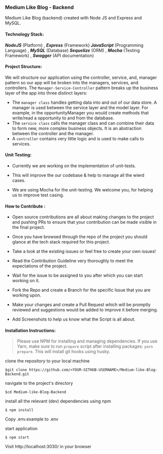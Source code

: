  ### Medium Like Blog - Backend 
 
 Medium Like Blog (backend) created with Node JS and Express and MySQL.  




#### Technology Stack: 
  
 **_NodeJS_**  (Platform) ,  **_Express_**  (Framework)  **_JavaScript_**  (Programming Language)  ,  **_MySQL_** (Database)  **_Sequelize_**  (ORM)  , **_Mocha_**  (Testing Framework)  , **_Swagger_**  (API documentation) 

#### Project Structure:  

We will structure our application using the controller, service, and, manager pattern so our app will be broken into the managers, services, and controllers. The  `Manager-Service-Controller`  pattern breaks up the business layer of the app into three distinct layers:

-   The  `manager class`  handles getting data into and out of our data store. A manager is used between the service layer and the model layer. For example, in the opportunityManager you would create methods that write/read a opportunity to and from the database.
-  The  `service class`  calls the manager class and can combine their data to form new, more complex business objects. It is an abstraction between the controller and the manager.
-   A  `controller`  contains very little logic and is used to make calls to services.



#### Unit Testing: 

- Currently we are working on the implementation of unit-tests.

- This will improve the our codebase & help to manage all the wierd cases.

- We are using Mocha for the unit-testing. We welcome you, for helping us to improve test casing.



#### How to Contribute :

-   Open source contributions are all about making changes to the project and pushing PRs to ensure that your contribution can be made visible in the final project.
    
-   Once you have browsed through the repo of the project you should glance at the tech stack required for this project.
    
-   Take a look at the existing issues or feel free to create your own issues!
    
-   Read the  Contribution Guideline very thoroughly to meet the expectations of the project.
    
-   Wait for the issue to be assigned to you after which you can start working on it.
    
-   Fork the Repo and create a Branch for the specific Issue that you are working upon.
    
-   Make your changes and create a Pull Request which will be promptly reviewed and suggestions would be added to improve it before merging.
    
-   Add Screenshots to help us know what the Script is all about.
    

#### Installation Instructions: 

> Please use NPM for installing and managing dependencies. If you use Yarn, make sure to run `prepare` script after installing packages: `yarn prepare`. This will install git hooks using husky.

clone the repository to your local machine

    $git clone https://github.com/<YOUR-GITHUB-USERNAME>/Medium-like-Blog-Backend.git

navigate to the project's directory

    $cd Medium-like-Blog-Backend

install all the relevant (dev) dependencies using npm

    $ npm install

Copy .env.example to .env 

start application

    $ npm start

Visit http://localhost:3030/ in your browser
